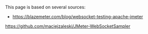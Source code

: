 
This page is based on several sources:
* https://blazemeter.com/blog/websocket-testing-apache-jmeter

https://github.com/maciejzaleski/JMeter-WebSocketSampler



